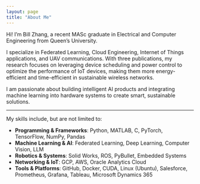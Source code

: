```yaml
---
layout: page
title: "About Me"
---
```


<style>
/* Adjust font for better readability */
.page-content {
  font-family: Arial, Helvetica, sans-serif;
  font-size: 18px;
  line-height: 1.7;
}

/* Flexbox for text + image */
.about-container {
  display: flex;
  align-items: center;
  justify-content: space-between;
  gap: 20px;
}

/* Limit text width so image doesn’t get squeezed */
.about-text {
  flex: 2;
}

/* Style selfie */
.about-pic img {
  max-width: 220px;   /* adjust size */
  border-radius: 50%; /* makes it round */
  box-shadow: 0 4px 10px rgba(0,0,0,0.2);
}
</style>

Hi! I’m Bill Zhang, a recent MASc graduate in Electrical and Computer Engineering from Queen’s University.

I specialize in Federated Learning, Cloud Engineering, Internet of Things applications, and UAV communications. With three publications, my research focuses on leveraging device scheduling and power control to optimize the performance of IoT devices, making them more energy-efficient and time-efficient in sustainable wireless networks.

I am passionate about building intelligent AI products and integrating machine learning into hardware systems to create smart, sustainable solutions.



---
My skills include, but are not limited to:
- **Programming & Frameworks**: Python, MATLAB, C, PyTorch, TensorFlow, NumPy, Pandas
- **Machine Learning & AI**: Federated Learning, Deep Learning, Computer Vision, LLM  
- **Robotics & Systems**: Solid Works, ROS, PyBullet, Embedded Systems  
- **Networking & IoT**: GCP, AWS, Oracle Analytics Cloud
- **Tools & Platforms**: GitHub, Docker, CUDA, Linux (Ubuntu), Salesforce, Prometheus, Grafana, Tableau, Microsoft Dynamics 365  

